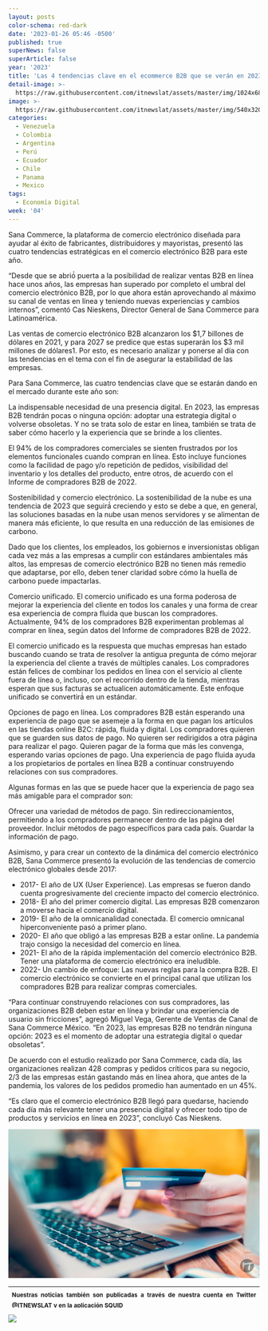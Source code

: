 ```yaml
---
layout: posts
color-schema: red-dark
date: '2023-01-26 05:46 -0500'
published: true
superNews: false
superArticle: false
year: '2023'
title: 'Las 4 tendencias clave en el ecommerce B2B que se verán en 2023 '
detail-image: >-
  https://raw.githubusercontent.com/itnewslat/assets/master/img/1024x680/pago-tdc-online-g.jpg
image: >-
  https://raw.githubusercontent.com/itnewslat/assets/master/img/540x320/pago-tdc-online-p.jpg
categories:
  - Venezuela
  - Colombia
  - Argentina
  - Perú
  - Ecuador
  - Chile
  - Panama
  - Mexico
tags:
  - Economía Digital
week: '04'
---
```

Sana Commerce, la plataforma de comercio electrónico diseñada para ayudar al éxito de fabricantes, distribuidores y mayoristas, presentó las cuatro tendencias estratégicas en el comercio electrónico B2B para este año.  

“Desde que se abrió́ puerta a la posibilidad de realizar ventas B2B en línea hace unos años, las empresas han superado por completo el umbral del comercio electrónico B2B, por lo que ahora están aprovechando al máximo su canal de ventas en línea y teniendo nuevas experiencias y cambios internos”, comentó Cas Nieskens, Director General de Sana Commerce para Latinoamérica.

Las ventas de comercio electrónico B2B alcanzaron los $1,7 billones de dólares en 2021, y para 2027 se predice que estas superarán los $3 mil millones de dólares1. Por esto, es necesario analizar y ponerse al día con las tendencias en el tema con el fin de asegurar la estabilidad de las empresas.

Para Sana Commerce, las cuatro tendencias clave que se estarán dando en el mercado durante este año son:

La indispensable necesidad de una presencia digital. En 2023, las empresas B2B tendrán pocas o ninguna opción: adoptar una estrategia digital o volverse obsoletas. Y no se trata solo de estar en línea, también se trata de saber cómo hacerlo y la experiencia que se brinde a los clientes.

El 94% de los compradores comerciales se sienten frustrados por los elementos funcionales cuando compran en línea. Esto incluye funciones como la facilidad de pago y/o repetición de pedidos, visibilidad del inventario y los detalles del producto, entre otros, de acuerdo con el Informe de compradores B2B de 2022.

Sostenibilidad y comercio electrónico. La sostenibilidad de la nube es una tendencia de 2023 que seguirá́ creciendo y esto se debe a que, en general, las soluciones basadas en la nube usan menos servidores y se alimentan de manera más eficiente, lo que resulta en una reducción de las emisiones de carbono.

Dado que los clientes, los empleados, los gobiernos e inversionistas obligan cada vez más a las empresas a cumplir con estándares ambientales más altos, las empresas de comercio electrónico B2B no tienen más remedio que adaptarse, por ello, deben tener claridad sobre cómo la huella de carbono puede impactarlas.

Comercio unificado. El comercio unificado es una forma poderosa de mejorar la experiencia del cliente en todos los canales y una forma de crear esa experiencia de compra fluida que buscan los compradores. Actualmente, 94% de los compradores B2B experimentan problemas al comprar en línea, según datos del Informe de compradores B2B de 2022.

El comercio unificado es la respuesta que muchas empresas han estado buscando cuando se trata de resolver la antigua pregunta de cómo mejorar la experiencia del cliente a través de múltiples canales. Los compradores están felices de combinar los pedidos en línea con el servicio al cliente fuera de línea o, incluso, con el recorrido dentro de la tienda, mientras esperan que sus facturas se actualicen automáticamente. Este enfoque unificado se convertirá́ en un estándar.

Opciones de pago en línea. Los compradores B2B están esperando una experiencia de pago que se asemeje a la forma en que pagan los artículos en las tiendas online B2C: rápida, fluida y digital. Los compradores quieren que se guarden sus datos de pago. No quieren ser redirigidos a otra página para realizar el pago. Quieren pagar de la forma que más les convenga, esperando varias opciones de pago. Una experiencia de pago fluida ayuda a los propietarios de portales en línea B2B a continuar construyendo relaciones con sus compradores.

Algunas formas en las que se puede hacer que la experiencia de pago sea más amigable para el comprador son:

Ofrecer una variedad de métodos de pago.
Sin redireccionamientos, permitiendo a los compradores permanecer dentro de las página del proveedor.
Incluir métodos de pago específicos para cada país.
Guardar la información de pago.

Asimismo, y para crear un contexto de la dinámica del comercio electrónico B2B, Sana Commerce presentó la evolución de las tendencias de comercio electrónico globales desde 2017:

- 2017- El año de UX (User Experience). Las empresas se fueron dando cuenta progresivamente del creciente impacto del comercio electrónico.
- 2018- El año del primer comercio digital. Las empresas B2B comenzaron a moverse hacia el comercio digital.
- 2019- El año de la omnicanalidad conectada. El comercio omnicanal hiperconveniente pasó a primer plano.
- 2020- El año que obligó a las empresas B2B a estar online. La pandemia trajo consigo la necesidad del comercio en línea.
- 2021- El año de la rápida implementación del comercio electrónico B2B. Tener una plataforma de comercio electrónico era ineludible.
- 2022- Un cambio de enfoque: Las nuevas reglas para la compra B2B. El comercio electrónico se convierte en el principal canal que utilizan los compradores B2B para realizar compras comerciales.

“Para continuar construyendo relaciones con sus compradores, las organizaciones B2B deben estar en línea y brindar una experiencia de usuario sin fricciones”, agregó Miguel Vega, Gerente de Ventas de Canal de Sana Commerce México. “En 2023, las empresas B2B no tendrán ninguna opción: 2023 es el momento de adoptar una estrategia digital o quedar obsoletas”.

De acuerdo con el estudio realizado por Sana Commerce, cada día, las organizaciones realizan 428 compras y pedidos críticos para su negocio, 2/3 de las empresas están gastando más en línea ahora, que antes de la pandemia, los valores de los pedidos promedio han aumentado en un 45%.

“Es claro que el comercio electrónico B2B llegó para quedarse, haciendo cada día más relevante tener una presencia digital y ofrecer todo tipo de productos y servicios en línea en 2023”, concluyó Cas Nieskens.

![](https://raw.githubusercontent.com/itnewslat/assets/master/img/540x320/pago-tdc-online-p.jpg)

<table style="height: 42px;" width="569">
<tbody>
<tr>
<td style="text-align: justify;"><sub><strong>Nuestras noticias también son publicadas a través de nuestra cuenta en Twitter <a href="https://twitter.com/itnewslat?lang=es">@ITNEWSLAT</a> y en la aplicación <a href="https://squidapp.co/en/">SQUID</a></strong></sub></td>
</tr>
</tbody>
</table>

<img src="https://tracker.metricool.com/c3po.jpg?hash=56f88a41e39ab42c063cc51676587a04"/>
